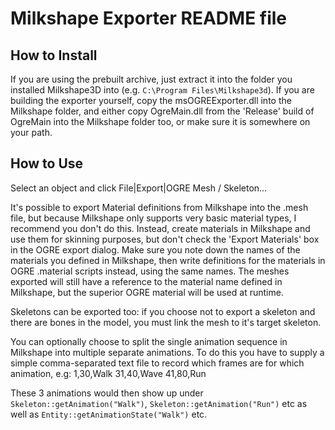 
# Milkshape Exporter README file

## How to Install

If you are using the prebuilt archive, just extract it into the folder you installed Milkshape3D into (e.g. `C:\Program Files\Milkshape3d`).
If you are building the exporter yourself, copy the msOGREExporter.dll into the Milkshape folder, and either copy OgreMain.dll from the 'Release' build of OgreMain into the Milkshape folder too, or make sure it is somewhere on your path.

## How to Use
Select an object and click File|Export|OGRE Mesh / Skeleton...

It's possible to export Material definitions from Milkshape into the .mesh file, but because Milkshape only supports very basic material types, I recommend you don't do this.
Instead, create materials in Milkshape and use them for skinning purposes, but don't check the 'Export Materials' box in the OGRE export dialog.
Make sure you note down the names of the materials you defined in Milkshape, then write definitions for the materials in OGRE .material scripts instead, using the same names.
The meshes exported will still have a reference to the material name defined in Milkshape, but the superior OGRE material will be used at runtime.

Skeletons can be exported too: if you choose not to export a skeleton and there are bones in the model, you must link the mesh to it's target skeleton.

You can optionally choose to split the single animation sequence in Milkshape into multiple separate animations.
To do this you have to supply a simple comma-separated text file to record which frames are for which animation, e.g:
1,30,Walk
31,40,Wave
41,80,Run

These 3 animations would then show up under `Skeleton::getAnimation("Walk")`, `Skeleton::getAnimation("Run")` etc as well as `Entity::getAnimationState("Walk")` etc.
